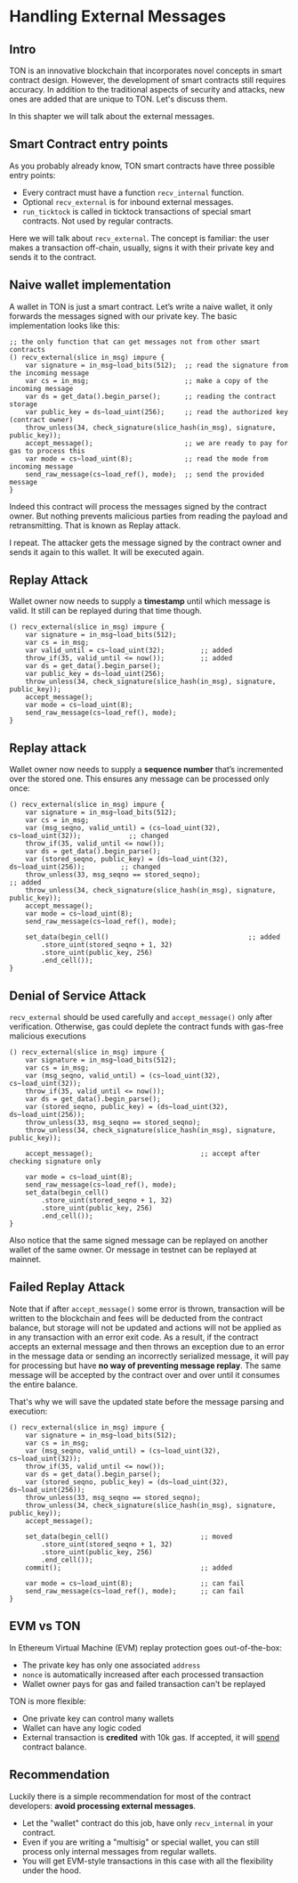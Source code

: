 # Handling External Messages
## Intro
TON is an innovative blockchain that incorporates novel concepts in smart contract design.
However, the development of smart contracts still requires accuracy. In addition to the traditional aspects of security and attacks, new ones are added that are unique to TON. Let's discuss them.

In this shapter we will talk about the external messages.

## Smart Contract entry points
As you probably already know, TON smart contracts have three possible entry points:
* Every contract must have a function `recv_internal` function.
* Optional `recv_external` is for inbound external messages.
* `run_ticktock` is called in ticktock transactions of special smart contracts. Not used by regular contracts.

Here we will talk about `recv_external`.
The concept is familiar: the user makes a transaction off-chain, usually, signs it with their private key and sends it to the contract.

## Naive wallet implementation
A wallet in TON is just a smart contract. 
Let’s write a naive wallet, it only forwards the messages signed with our private key.
The basic implementation looks like this:
```
;; the only function that can get messages not from other smart contracts
() recv_external(slice in_msg) impure {     
    var signature = in_msg~load_bits(512);  ;; read the signature from the incoming message
    var cs = in_msg;                        ;; make a copy of the incoming message
    var ds = get_data().begin_parse();      ;; reading the contract storage
    var public_key = ds~load_uint(256);     ;; read the authorized key (contract owner)
    throw_unless(34, check_signature(slice_hash(in_msg), signature, public_key));
    accept_message();                       ;; we are ready to pay for gas to process this
    var mode = cs~load_uint(8);             ;; read the mode from incoming message
    send_raw_message(cs~load_ref(), mode);  ;; send the provided message
}
```

Indeed this contract will process the messages signed by the contract owner. But nothing prevents malicious parties from reading the payload and retransmitting. That is known as Replay attack.

I repeat. The attacker gets the message signed by the contract owner and sends it again to this wallet. It will be executed again.

## Replay Attack
Wallet owner now needs to supply a **timestamp** until which message is valid.
It still can be replayed during that time though.

```
() recv_external(slice in_msg) impure {
    var signature = in_msg~load_bits(512);
    var cs = in_msg; 
    var valid_until = cs~load_uint(32);         ;; added
    throw_if(35, valid_until <= now());         ;; added
    var ds = get_data().begin_parse();
    var public_key = ds~load_uint(256);
    throw_unless(34, check_signature(slice_hash(in_msg), signature, public_key));
    accept_message();
    var mode = cs~load_uint(8);
    send_raw_message(cs~load_ref(), mode);
}
```

## Replay attack
Wallet owner now needs to supply a **sequence number** that’s incremented over the stored one. This ensures any message can be processed only once:
```
() recv_external(slice in_msg) impure {
    var signature = in_msg~load_bits(512);
    var cs = in_msg; 
    var (msg_seqno, valid_until) = (cs~load_uint(32), cs~load_uint(32));            ;; changed
    throw_if(35, valid_until <= now());
    var ds = get_data().begin_parse(); 
    var (stored_seqno, public_key) = (ds~load_uint(32), ds~load_uint(256));         ;; changed
    throw_unless(33, msg_seqno == stored_seqno);                                    ;; added
    throw_unless(34, check_signature(slice_hash(in_msg), signature, public_key));
    accept_message();
    var mode = cs~load_uint(8);
    send_raw_message(cs~load_ref(), mode);

    set_data(begin_cell()                                   ;; added
        .store_uint(stored_seqno + 1, 32)
        .store_uint(public_key, 256)
        .end_cell());                                   
}
```

## Denial of Service Attack
`recv_external` should be used carefully and `accept_message()` only after verification.
Otherwise, gas could deplete the contract funds with gas-free malicious executions

```
() recv_external(slice in_msg) impure {
    var signature = in_msg~load_bits(512);
    var cs = in_msg; 
    var (msg_seqno, valid_until) = (cs~load_uint(32), cs~load_uint(32));    
    throw_if(35, valid_until <= now());
    var ds = get_data().begin_parse(); 
    var (stored_seqno, public_key) = (ds~load_uint(32), ds~load_uint(256)); 
    throw_unless(33, msg_seqno == stored_seqno);                                    
    throw_unless(34, check_signature(slice_hash(in_msg), signature, public_key));

    accept_message();                           ;; accept after checking signature only

    var mode = cs~load_uint(8);
    send_raw_message(cs~load_ref(), mode);
    set_data(begin_cell()
        .store_uint(stored_seqno + 1, 32)
        .store_uint(public_key, 256)
        .end_cell());                                   
}
```
Also notice that the same signed message can be replayed on another wallet of the same owner. Or message in testnet can be replayed at mainnet.

## Failed Replay Attack

Note that if after `accept_message()` some error is thrown, transaction will be written to the blockchain and fees will be deducted from the contract balance, but storage will not be updated and actions will not be applied as in any transaction with an error exit code. 
As a result, if the contract accepts an external message and then throws an exception due to an error in the message data or sending an incorrectly serialized message, it will pay for processing but have **no way of preventing message replay**. The same message will be accepted by the contract over and over until it consumes the entire balance.

That's why we will save the updated state before the message parsing and execution:
```
() recv_external(slice in_msg) impure {
    var signature = in_msg~load_bits(512);
    var cs = in_msg; 
    var (msg_seqno, valid_until) = (cs~load_uint(32), cs~load_uint(32));    
    throw_if(35, valid_until <= now());
    var ds = get_data().begin_parse(); 
    var (stored_seqno, public_key) = (ds~load_uint(32), ds~load_uint(256)); 
    throw_unless(33, msg_seqno == stored_seqno);                                    
    throw_unless(34, check_signature(slice_hash(in_msg), signature, public_key));
    accept_message();                           

    set_data(begin_cell()                       ;; moved
        .store_uint(stored_seqno + 1, 32)
        .store_uint(public_key, 256)
        .end_cell());
    commit();                                   ;; added

    var mode = cs~load_uint(8);                 ;; can fail
    send_raw_message(cs~load_ref(), mode);      ;; can fail
}
```

## EVM vs TON

In Ethereum Virtual Machine (EVM) replay protection goes out-of-the-box:
* The private key has only one associated `address`
* `nonce` is automatically increased after each processed transaction
* Wallet owner pays for gas and failed transaction can't be replayed

TON is more flexible:
* One private key can control many wallets
* Wallet can have any logic coded
* External transaction is **credited** with 10k gas. If accepted, it will [spend](https://ton.org/docs/develop/smart-contracts/guidelines/accept#external-messages) contract balance.

## Recommendation
Luckily there is a simple recommendation for most of the contract developers: **avoid processing external messages**.

* Let the "wallet" contract do this job, have only `recv_internal` in your contract.
* Even if you are writing a "multisig" or special wallet, you can still process only internal messages from regular wallets.
* You will get EVM-style transactions in this case with all the flexibility under the hood.